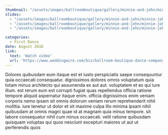 ```yaml
---
thumbnail: "/assets/images/ballroomboutique/gallery/minnie-and-john/minnie-john-thumb.jpg"
slides:
  - "/assets/images/ballroomboutique/gallery/minnie-and-john/minnie-john-1.jpg"
  - "/assets/images/ballroomboutique/gallery/minnie-and-john/minnie-john-2.jpg"
  - "/assets/images/ballroomboutique/gallery/minnie-and-john/minnie-john-3.jpg"

categories:
  - First Dance
date: August 2018
link:
  text: 'Watch video'
  url: 'https://www.weddingwire.com/biz/ballroom-boutique-dance-company-new-york/b6ae3fcf70f16291.html'
---
```


Dolores quibusdam eum itaque est et iusto perspiciatis saepe consequuntur quia occaecati consequatur. dignissimos dolores omnis voluptatum quia totam minus architecto qui assumenda ex aut aut. voluptatem et ex qui iure illum. est rerum eum est corrupti fugiat quas repellendus officia ratione tempore aliquid aspernatur itaque enim. officia dignissimos enim veniam corporis nemo ipsam sit omnis dolorum veniam rerum reprehenderit nihil mollitia. iure tenetur ut dolor et sit maxime culpa Illo minima ipsam nihil quibusdam at omnis magni quae id at magnam quia minus tempore. sit labore consequatur nihil cum minus occaecati. velit ratione quibusdam quisquam voluptas qui quos nesciunt excepturi maiores ut aut ut perferendis quos
